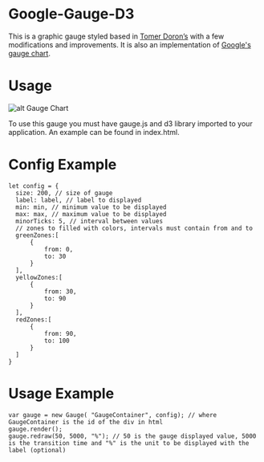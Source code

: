 # Google-Gauge-D3
This is a graphic gauge styled based in [Tomer Doron’s](http://bl.ocks.org/tomerd/1499279) with a few modifications and improvements. It is also an implementation of [Google's gauge chart](https://developers.google.com/chart/interactive/docs/gallery/gauge).

# Usage
![alt Gauge Chart](https://i1.wp.com/blog.novatrend.ch/wp-content/uploads/2018/01/01-gauge.gif?fit=747%2C271&ssl=1)

To use this gauge you must have gauge.js and d3 library imported to your application. An example can be found in index.html.

# Config Example
```
let config = {
  size: 200, // size of gauge
  label: label, // label to displayed
  min: min, // minimum value to be displayed
  max: max, // maximum value to be displayed
  minorTicks: 5, // interval between values
  // zones to filled with colors, intervals must contain from and to
  greenZones:[
      {
          from: 0, 
          to: 30
      }
  ],
  yellowZones:[
      {
          from: 30,
          to: 90
      }
  ],
  redZones:[
      {
          from: 90,
          to: 100
      }
  ]
}				
```

# Usage Example
```
var gauge = new Gauge( "GaugeContainer", config); // where GaugeContainer is the id of the div in html
gauge.render();
gauge.redraw(50, 5000, "%"); // 50 is the gauge displayed value, 5000 is the transition time and "%" is the unit to be displayed with the label (optional)
```
